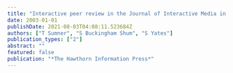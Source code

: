 ```yaml
---
title: "Interactive peer review in the Journal of Interactive Media in Education: processes, tools, and techniques for managing persistent discourse"
date: 2003-01-01
publishDate: 2021-08-03T04:08:11.523684Z
authors: ["T Sumner", "S Buckingham Shum", "S Yates"]
publication_types: ["2"]
abstract: ""
featured: false
publication: "*The Hawthorn Information Press*"
---
```


